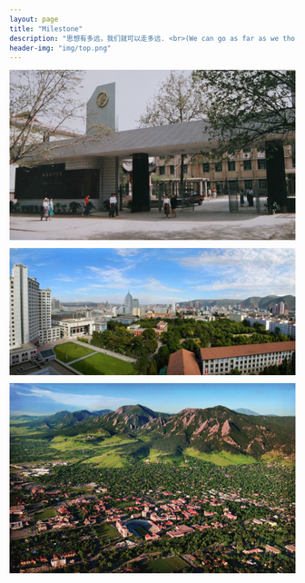 ```yaml
---
layout: page
title: "Milestone"
description: "思想有多远，我们就可以走多远. <br>(We can go as far as we thought)"
header-img: "img/top.png"
---
```

<center>
    <p><img src="/img/009c6aa67614b20b046222aa568dc2afc9e019e2.jpg" align="center"></p>
</center>
<center>
    <p><img src="/img/ca28b45b7a0bff19eb1e233635e60442.jpg" align="center"></p>
</center>
<center>
    <p><img src="/img/cuboulder-2010_aerial_1.jpg" align="center"></p>
</center>






